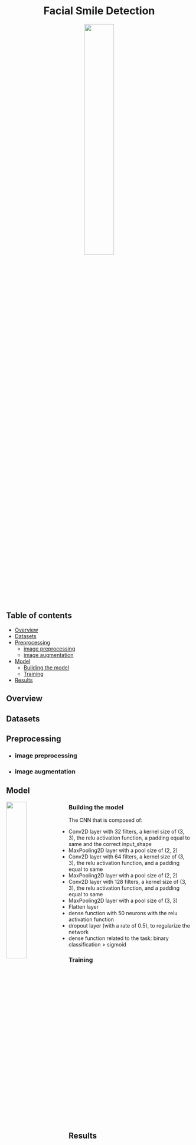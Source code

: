 <h1 align="center">Facial Smile Detection</h1>
<p align="center" width="100%">
    <img width="40%" src="https://github.com/Iranopensourceai/Facial-Smile-Detection/blob/main/figs/Smile.jpg">
</p>       

## Table of contents
- [Overview](#Overview)
- [Datasets](#Datasets)
- [Preprocessing](#Preprocessing)
    - [image preprocessing](#image_preprocessing)
    - [image augmentation](#image_augmentation)
- [Model](#Model)
    - [Building the model](#Building_model)
    - [Training](#Training)
- [Results](#Results)

## Overview     <a name="Overview"></a>

## Datasets     <a name="Datasets"></a>

## Preprocessing     <a name="Preprocessing"></a>
- ### image preprocessing      <a name="image_preprocessing"></a>
- ### image augmentation       <a name="image_augmentation"></a>


## Model       <a name="Model"></a>
<img align="left" width="33%" src="https://github.com/Iranopensourceai/Facial-Smile-Detection/blob/main/figs/model.JPG">     
     
### Building the model     <a name="Building_model"></a>
The CNN that is composed of:

- Conv2D layer with 32 filters, a kernel size of (3, 3), the relu activation function, a padding equal to same and the correct input_shape    
- MaxPooling2D layer with a pool size of (2, 2)    
- Conv2D layer with 64 filters, a kernel size of (3, 3), the relu activation function, and a padding equal to same    
- MaxPooling2D layer with a pool size of (2, 2)   
- Conv2D layer with 128 filters, a kernel size of (3, 3), the relu activation function, and a padding equal to same   
- MaxPooling2D layer with a pool size of (3, 3)   
- Flatten layer   
- dense function with 50 neurons with the relu activation function   
- dropout layer (with a rate of 0.5), to regularize the network   
- dense function related to the task: binary classification > sigmoid   


### Training            <a name="Training"></a>
<br>
<br>
<br>
<br>
<br>
<br>
<br>
<br>
<br>
<br>
<br>
<br>
<br>
<br>
<br>
<br>
<br>
<br>
<br>
<br>
<br>
<br>
<br>
<br>

## Results              <a name="Results"></a>
